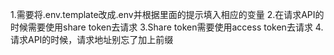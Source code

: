 1.需要将.env.template改成.env并根据里面的提示填入相应的变量
2.在请求API的时候需要使用share token去请求
3.Share token需要使用access token去请求
4.请求API的时候，请求地址别忘了加上前缀